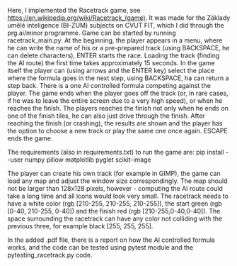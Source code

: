 Here, I implemented the Racetrack game, see https://en.wikipedia.org/wiki/Racetrack_(game). 
It was made for the Základy umělé inteligence (BI-ZUM) subjects on CVUT FIT, which I did through the prg.ai/minor programme. 
Game can be started by running racetrack_main.py. 
At the beginning, the player appears in a menu, where he can write the name of his or a pre-prepared track (using BACKSPACE, he can delete characters), ENTER starts the race. 
Loading the track (finding the AI route) the first time takes approximately 15 seconds. 
In the game itself the player can (using arrows and the ENTER key) select the place where the formula goes in the next step, using BACKSPACE, ha can return a step back.
There is a one AI controlled formula competing against the player.
The game ends when the player goes off the track (or, in rare cases, if he was to leave the entire screen due to a very high speed), or when he reaches the finish. 
The players reaches the finish not only when he ends on one of the finish tiles, he can also just drive through the finish. 
After reaching the finish (or crashing), the results are shown and the player has the option to choose a new track or play the same one once again. ESCAPE ends the game. 

The requirements (also in requirements.txt) to run the game are:
pip install --user numpy pillow matplotlib pyglet scikit-image

The player can create his own track (for example in GIMP), the game can load any map and adjust the window size correspondingly. 
The map should not be larger than 128x128 pixels, however - computing the AI route could take a long time and all icons would look very small. 
The racetrack needs to have a white color (rgb [210-255, 210-255, 210-255]), the start green (rgb [0-40, 210-255, 0-40]) and the finish red (rgb [210-255,0-40,0-40]). 
The space surrounding the racetrack can have any color not colliding with the previous three, for example black [255, 255, 255]. 

In the added .pdf file, there is a report on how the AI controlled formula works, and the code can be tested using pytest module and the pytesting_racetrack.py code. 
